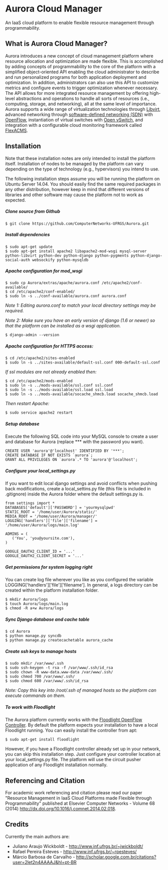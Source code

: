 Aurora Cloud Manager
======

An IaaS cloud platform to enable flexible resource management through programmability.

What is Aurora Cloud Manager?
-----------

Aurora introduces a new concept of cloud management platform where resource allocation and optimization are made flexible. This is accomplished by adding concepts of programmability to the core of the platform with a simplified object-oriented API enabling the cloud administrator to describe and run personalized programs for both application deployment and optimization. In addition, administrators can also use this API to customize metrics and configure events to trigger optimization whenever necessary. The API allows for more integrated resource management by offering high-level abstractions and operations to handle all sorts of resources (i.e., computing, storage, and networking), all at the same level of importance. Aurora supports a wide range of virtualization technologies through [Libvirt](http://libvirt.org/), advanced networking through [software-defined networking (SDN)](https://www.opennetworking.org/) with [OpenFlow](https://www.opennetworking.org/sdn-resources/onf-specifications/openflow), instantiation of virtual switches with [Open vSwitch](http://openvswitch.org/), and integration with a configurable cloud monitoring framework called [FlexACMS](http://dx.doi.org/10.1109/CNSM.2013.6727833).


Installation
-----------

Note that these installation notes are only intended to install the platform itself. Installation of nodes to be managed by the platform can vary depending on the type of technology (e.g., hypervisors) you intend to use.

The following installation steps assume you will be running the platform on Ubuntu Server 14.04. You should easily find the same required packages in any other distribution, however keep in mind that different versions of libraries and other software may cause the platform not to work as expected.

##### Clone source from Github

```
$ git clone https://github.com/ComputerNetworks-UFRGS/Aurora.git
```

##### Install dependencies

```
$ sudo apt-get update
$ sudo apt-get install apache2 libapache2-mod-wsgi mysql-server python-libvirt python-dev python-django python-pygments python-django-social-auth websockify python-mysqldb
```

##### Apache configuration for mod_wsgi

```
$ sudo cp Aurora/extras/apache/aurora.conf /etc/apache2/conf-available/
$ cd /etc/apache2/conf-enabled/
$ sudo ln -s ../conf-available/aurora.conf aurora.conf
```

*Note 1: Editing aurora.conf to match your local directory settings may be required.*

*Note 2: Make sure you have an early version of django (1.6 or newer) so that the platform can be installed as a wsgi application.*

```
$ django-admin --version
```

##### Apache configuration for HTTPS access:

```
$ cd /etc/apache2/sites-enabled
$ sudo ln -s ../sites-available/default-ssl.conf 000-default-ssl.conf
```

*If ssl modules are not already enabled then:*

```
$ cd /etc/apache2/mods-enabled
$ sudo ln -s ../mods-available/ssl.conf ssl.conf
$ sudo ln -s ../mods-available/ssl.load ssl.load
$ sudo ln -s ../mods-available/socache_shmcb.load socache_shmcb.load
```

*Then restart Apache:*

```
$ sudo service apache2 restart
```

##### Setup database

Execute the following SQL code into your MySQL console to create a user and database for Aurora (replace *** with the password you want). 

```
CREATE USER 'aurora'@'localhost' IDENTIFIED BY '***';
CREATE DATABASE IF NOT EXISTS `aurora`;
GRANT ALL PRIVILEGES ON `aurora`.* TO 'aurora'@'localhost';
```

##### Configure your local_settings.py

If you want to edit local django settings and avoid conflicts when pushing back modifications, create a local_settins.py file (this file is included in .gitignore) inside the Aurora folder where the default settings.py is.

```
from settings import *
DATABASES['default']['PASSWORD'] = 'yourmysqlpwd'
STATIC_ROOT = '/home/user/Aurora/static/'
MEDIA_ROOT = '/home/user/Aurora/manager/'
LOGGING['handlers']['file']['filename'] = '/home/user/Aurora/logs/main.log'

ADMINS = (
   ('You', 'you@yoursite.com'),
)

GOOGLE_OAUTH2_CLIENT_ID = '...'
GOOGLE_OAUTH2_CLIENT_SECRET = '...'
```

##### Get permissions for system logging right

You can create log file wherever you like as you configured the variable LOGGING['handlers']['file']['filename']. In general, a logs directory can be created within the platform installation folder.

```
$ mkdir Aurora/logs
$ touch Aurora/logs/main.log
$ chmod -R a+w Aurora/logs
```

##### Sync Django database and cache table

```
$ cd Aurora
$ python manage.py syncdb
$ python manage.py createcachetable aurora_cache
```

##### Create ssh keys to manage hosts

```
$ sudo mkdir /var/www/.ssh
$ sudo ssh-keygen -t rsa -f /var/www/.ssh/id_rsa
$ sudo chown -R www-data.www-data /var/www/.ssh/
$ sudo chmod 700 /var/www/.ssh/
$ sudo chmod 600 /var/www/.ssh/id_rsa
```

*Note: Copy this key into /root/.ssh of managed hosts so the platform can execute commands on them.*

##### To work with Floodlight

The Aurora platform currently works with the [Floodlight OpenFlow Controller](http://www.projectfloodlight.org/floodlight/). By default the platform expects your installation to have a local Floodlight running. You can easily install the controller from apt:

```
$ sudo apt-get install floodlight
```

However, if you have a Floodlight controller already set up in your network, you can skip this installation step. Just configure your controller location at your local_settings.py file. The platform will use the circuit pusher application of any Floodlight installation normally.


Referencing and Citation
-----------

For academic work referencing and citation please read our paper "Resource Management in IaaS Cloud Platforms made Flexible through Programmability" published at Elsevier Computer Networks - Volume 68 (2014) http://dx.doi.org/10.1016/j.comnet.2014.02.018.


Credits
-----------

Currently the main authors are:

 * Juliano Araujo Wickboldt - http://www.inf.ufrgs.br/~jwickboldt/
 * Rafael Pereira Esteves - http://www.inf.ufrgs.br/~rpesteves/
 * Márcio Barbosa de Carvalho - http://scholar.google.com.br/citations?user=2let2n4AAAAJ&hl=pt-BR
